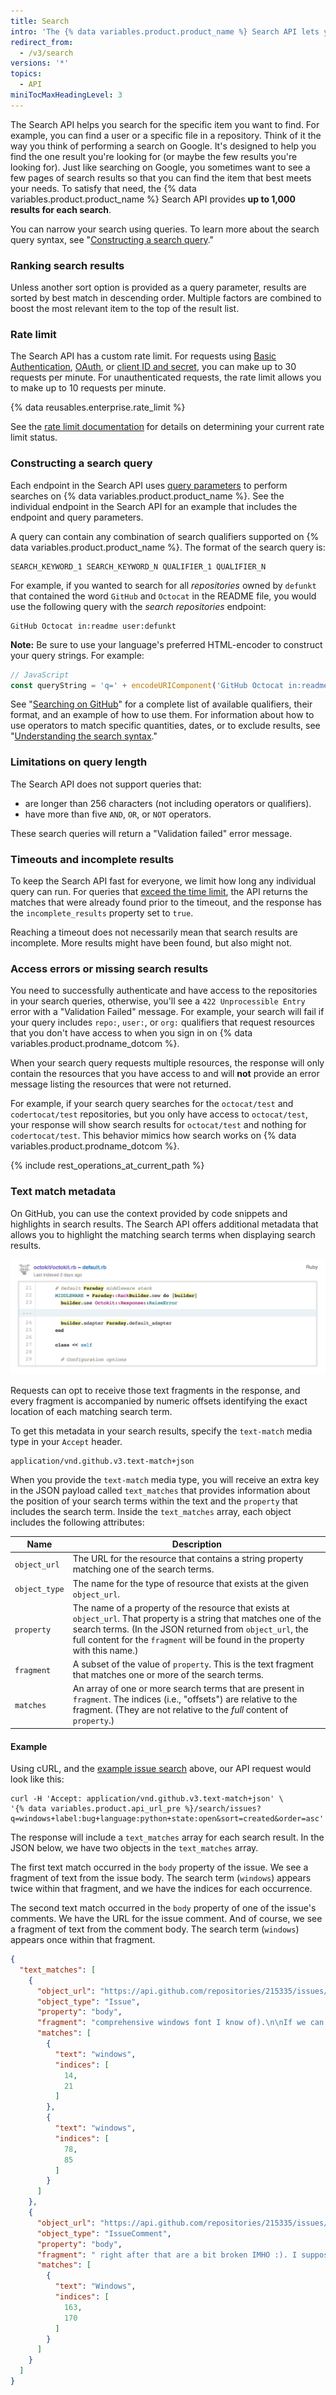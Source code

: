 ```yaml
---
title: Search
intro: 'The {% data variables.product.product_name %} Search API lets you to search for the specific item efficiently.'
redirect_from:
  - /v3/search
versions: '*'
topics:
  - API
miniTocMaxHeadingLevel: 3
---
```


The Search API helps you search for the specific item you want to find. For example, you can find a user or a specific file in a repository. Think of it the way you think of performing a search on Google. It's designed to help you find the one result you're looking for (or maybe the few results you're looking for). Just like searching on Google, you sometimes want to see a few pages of search results so that you can find the item that best meets your needs. To satisfy that need, the {% data variables.product.product_name %} Search API provides **up to 1,000 results for each search**.

You can narrow your search using queries. To learn more about the search query syntax, see "[Constructing a search query](/rest/reference/search#constructing-a-search-query)."

### Ranking search results

Unless another sort option is provided as a query parameter, results are sorted by best match in descending order. Multiple factors are combined to boost the most relevant item to the top of the result list.

### Rate limit

The Search API has a custom rate limit. For requests using [Basic
Authentication](/rest#authentication), [OAuth](/rest#authentication), or [client
ID and secret](/rest#increasing-the-unauthenticated-rate-limit-for-oauth-applications), you can make up to
30 requests per minute. For unauthenticated requests, the rate limit allows you
to make up to 10 requests per minute.

{% data reusables.enterprise.rate_limit %}

See the [rate limit documentation](/rest/reference/rate-limit) for details on
determining your current rate limit status.

### Constructing a search query

Each endpoint in the Search API uses [query parameters](https://en.wikipedia.org/wiki/Query_string) to perform searches on {% data variables.product.product_name %}. See the individual endpoint in the Search API for an example that includes the endpoint and query parameters.

A query can contain any combination of search qualifiers supported on {% data variables.product.product_name %}. The format of the search query is:

```
SEARCH_KEYWORD_1 SEARCH_KEYWORD_N QUALIFIER_1 QUALIFIER_N
```

For example, if you wanted to search for all _repositories_ owned by `defunkt` that
contained the word `GitHub` and `Octocat` in the README file, you would use the
following query with the _search repositories_ endpoint:

```
GitHub Octocat in:readme user:defunkt
```

**Note:** Be sure to use your language's preferred HTML-encoder to construct your query strings. For example:
```javascript
// JavaScript
const queryString = 'q=' + encodeURIComponent('GitHub Octocat in:readme user:defunkt');
```

See "[Searching on GitHub](/articles/searching-on-github/)"
for a complete list of available qualifiers, their format, and an example of
how to use them. For information about how to use operators to match specific
quantities, dates, or to exclude results, see "[Understanding the search syntax](/articles/understanding-the-search-syntax/)."

### Limitations on query length

The Search API does not support queries that:
- are longer than 256 characters (not including operators or qualifiers).
- have more than five `AND`, `OR`, or `NOT` operators.

These search queries will return a "Validation failed" error message.

### Timeouts and incomplete results

To keep the Search API fast for everyone, we limit how long any individual query
can run. For queries that [exceed the time limit](https://developer.github.com/changes/2014-04-07-understanding-search-results-and-potential-timeouts/),
the API returns the matches that were already found prior to the timeout, and
the response has the `incomplete_results` property set to `true`.

Reaching a timeout does not necessarily mean that search results are incomplete.
More results might have been found, but also might not.

### Access errors or missing search results

You need to successfully authenticate and have access to the repositories in your search queries, otherwise, you'll see a `422 Unprocessible Entry` error with a "Validation Failed" message. For example, your search will fail if your query includes `repo:`, `user:`, or `org:` qualifiers that request resources that you don't have access to when you sign in on {% data variables.product.prodname_dotcom %}.

When your search query requests multiple resources, the response will only contain the resources that you have access to and will **not** provide an error message listing the resources that were not returned.

For example, if your search query searches for the `octocat/test` and `codertocat/test` repositories, but you only have access to `octocat/test`, your response will show search results for `octocat/test` and nothing for `codertocat/test`. This behavior mimics how search works on {% data variables.product.prodname_dotcom %}.

{% include rest_operations_at_current_path %}


### Text match metadata

On GitHub, you can use the context provided by code snippets and highlights in search results. The Search API offers additional metadata that allows you to highlight the matching search terms when displaying search results.

![code-snippet-highlighting](/assets/images/text-match-search-api.png)

Requests can opt to receive those text fragments in the response, and every fragment is accompanied by numeric offsets identifying the exact location of each matching search term.

To get this metadata in your search results, specify the `text-match` media type in your `Accept` header.

```shell
application/vnd.github.v3.text-match+json
```

When you provide the `text-match` media type, you will receive an extra key in the JSON payload called `text_matches` that provides information about the position of your search terms within the text and the `property` that includes the search term. Inside the `text_matches` array, each object includes
the following attributes:

Name | Description
-----|-----------|
`object_url` | The URL for the resource that contains a string property matching one of the search terms.
`object_type` | The name for the type of resource that exists at the given `object_url`.
`property` | The name of a property of the resource that exists at `object_url`. That property is a string that matches one of the search terms. (In the JSON returned from `object_url`, the full content for the `fragment` will be found in the property with this name.)
`fragment` | A subset of the value of `property`. This is the text fragment that matches one or more of the search terms.
`matches` | An array of one or more search terms that are present in `fragment`. The indices (i.e., "offsets") are relative to the fragment. (They are not relative to the _full_ content of `property`.)

#### Example

Using cURL, and the [example issue search](#search-issues-and-pull-requests) above, our API
request would look like this:

``` shell
curl -H 'Accept: application/vnd.github.v3.text-match+json' \
'{% data variables.product.api_url_pre %}/search/issues?q=windows+label:bug+language:python+state:open&sort=created&order=asc'
```

The response will include a `text_matches` array for each search result. In the JSON below, we have two objects in the `text_matches` array.

The first text match occurred in the `body` property of the issue. We see a fragment of text from the issue body. The search term (`windows`) appears twice within that fragment, and we have the indices for each occurrence.

The second text match occurred in the `body` property of one of the issue's comments. We have the URL for the issue comment. And of course, we see a fragment of text from the comment body. The search term (`windows`) appears once within that fragment.

```json
{
  "text_matches": [
    {
      "object_url": "https://api.github.com/repositories/215335/issues/132",
      "object_type": "Issue",
      "property": "body",
      "fragment": "comprehensive windows font I know of).\n\nIf we can find a commonly distributed windows font that supports them then no problem (we can use html font tags) but otherwise the '(21)' style is probably better.\n",
      "matches": [
        {
          "text": "windows",
          "indices": [
            14,
            21
          ]
        },
        {
          "text": "windows",
          "indices": [
            78,
            85
          ]
        }
      ]
    },
    {
      "object_url": "https://api.github.com/repositories/215335/issues/comments/25688",
      "object_type": "IssueComment",
      "property": "body",
      "fragment": " right after that are a bit broken IMHO :). I suppose we could have some hack that maxes out at whatever the font does...\n\nI'll check what the state of play is on Windows.\n",
      "matches": [
        {
          "text": "Windows",
          "indices": [
            163,
            170
          ]
        }
      ]
    }
  ]
}
```
